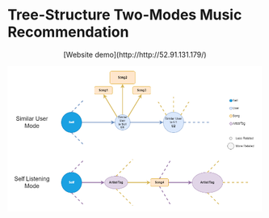 # Tree-Structure Two-Modes Music Recommendation
<center>[Website demo](http://http://52.91.131.179/)</center>

![alt text](Images/TreeMusicRecommendation_structure_v1_white.png)
